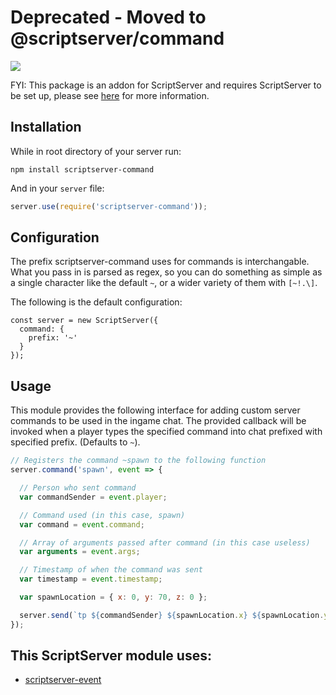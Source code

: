 Deprecated - Moved to @scriptserver/command
====================

[![](http://i.imgur.com/zhptNme.png)](https://github.com/garrettjoecox/scriptserver)

FYI: This package is an addon for ScriptServer and requires ScriptServer to be set up, please see [here](https://github.com/garrettjoecox/scriptserver) for more information.

## Installation
While in root directory of your server run:
```
npm install scriptserver-command
```
And in your `server` file:
```javascript
server.use(require('scriptserver-command'));
```

## Configuration
The prefix scriptserver-command uses for commands is interchangable. What you pass in is parsed as regex, so you can do something as simple as a single character like the default `~`, or a wider variety of them with `[~!.\]`.

The following is the default configuration:
```
const server = new ScriptServer({
  command: {
    prefix: '~'
  }
});
```

## Usage
This module provides the following interface for adding custom server commands to be used in the ingame chat. The provided callback will be invoked when a player types the specified command into chat prefixed with specified prefix. (Defaults to `~`).

```javascript
// Registers the command ~spawn to the following function
server.command('spawn', event => {

  // Person who sent command
  var commandSender = event.player;

  // Command used (in this case, spawn)
  var command = event.command;

  // Array of arguments passed after command (in this case useless)
  var arguments = event.args;

  // Timestamp of when the command was sent
  var timestamp = event.timestamp;

  var spawnLocation = { x: 0, y: 70, z: 0 };

  server.send(`tp ${commandSender} ${spawnLocation.x} ${spawnLocation.y} ${spawnLocation.z}`);
});
```

## This ScriptServer module uses:
  - [scriptserver-event](https://github.com/garrettjoecox/scriptserver-event)
